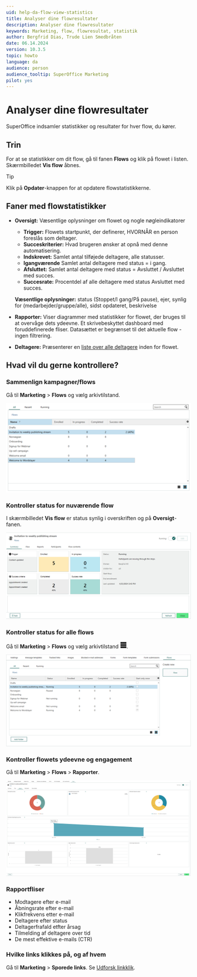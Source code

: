 ```yaml
---
uid: help-da-flow-view-statistics
title: Analyser dine flowresultater
description: Analyser dine flowresultater
keywords: Marketing, flow, flowresultat, statistik
author: Bergfrid Dias, Trude Lien Smedbråten
date: 06.14.2024
version: 10.3.5
topic: howto
language: da
audience: person
audience_tooltip: SuperOffice Marketing
pilot: yes
---
```


# Analyser dine flowresultater

SuperOffice indsamler statistikker og resultater for hver flow, du kører.

## Trin

For at se statistikker om dit flow, gå til fanen **Flows** og klik på flowet i listen. Skærmbilledet **Vis flow** åbnes.

> [!TIP]
> Klik på **Opdater**-knappen for at opdatere flowstatistikkerne.

## Faner med flowstatistikker

* **Oversigt:** Væsentlige oplysninger om flowet og nogle nøgleindikatorer

  * **Trigger:** Flowets startpunkt, der definerer, HVORNÅR en person foreslås som deltager.
  * **Succeskriterier:** Hvad brugeren ønsker at opnå med denne automatisering.
  * **Indskrevet:** Samlet antal tilføjede deltagere, alle statusser.
  * **Igangværende** Samlet antal deltagere med status = i gang.
  * **Afsluttet:** Samlet antal deltagere med status = Avsluttet / Avsluttet med succes.
  * **Succesrate:** Procentdel af alle deltagere med status Avsluttet med succes.

  **Væsentlige oplysninger:** status (Stoppet/I gang/På pause), ejer, synlig for (medarbejder/gruppe/alle), sidst opdateret, beskrivelse

* **Rapporter:** Viser diagrammer med statistikker for flowet, der bruges til at overvåge dets ydeevne. Et skrivebeskyttet dashboard med foruddefinerede fliser. Datasættet er begrænset til det aktuelle flow - ingen filtrering.

* **Deltagere:** Præsenterer en [liste over alle deltagere][1] inden for flowet.

## Hvad vil du gerne kontrollere?

### Sammenlign kampagner/flows

Gå til **Marketing** > **Flows** og vælg arkivtilstand.

![Sammenlign kampagner/flows -screenshot][img3]

### Kontroller status for nuværende flow

I skærmbilledet **Vis flow** er status synlig i overskriften og på **Oversigt**-fanen.

![Se status for nuværende flow -screenshot][img2]

### Kontroller status for alle flows

Gå til **Marketing** > **Flows** og vælg arkivtilstand ![ikon][img8].

![Se status for alle flows i arkivtilstand -screenshot][img1]

### Kontroller flowets ydeevne og engagement

Gå til **Marketing** > **Flows** > **Rapporter**.

![Se flowdashboard -screenshot][img4]

### Rapportfliser

* Modtagere efter e-mail
* Åbningsrate efter e-mail
* Klikfrekvens etter e-mail
* Deltagere efter status
* Deltagerfrafald etfter årsag
* Tilmelding af deltagere over tid
* De mest effektive e-mails (CTR)

### Hvilke links klikkes på, og af hvem

Gå til **Marketing** > **Sporede links**. Se [Udforsk linkklik][11].

<!-- Referenced links -->
[1]: participants.md
[11]: ../../tracked-links/learn/explore-clicks.md

<!-- Referenced images -->
[img1]: ../../../../media/loc/en/marketing/view-status-all-flows.png
[img2]: ../../../../media/loc/en/marketing/check-flow-status.png
[img3]: ../../../../media/loc/en/marketing/compare-flow-success.png
[img4]: ../../../../media/loc/en/marketing/flow-dashboard.png
[img8]: ../../../../../common/icons/view-list.png
